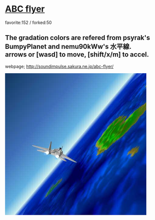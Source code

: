 # [ABC flyer](http://wonderfl.net/c/f2Xu)

favorite:152 / forked:50

The gradation colors are refered from psyrak's BumpyPlanet and nemu90kWw's 水平線.  
arrows or [wasd] to move, [shift/x/m] to accel.  
--------------------------------------------------------------------------------  
webpage; http://soundimpulse.sakura.ne.jp/abc-flyer/

![thumbnail](./thumbnail.jpg)